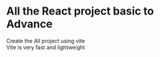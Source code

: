 # All the  React project basic to Advance
Create the All project using vite 
</br>
Vite is very fast and lightweight